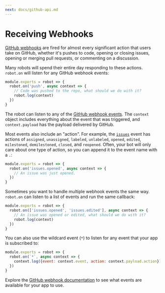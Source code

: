 ```yaml
---
next: docs/github-api.md
---
```


# Receiving Webhooks

[GitHub webhooks](https://developer.github.com/webhooks/) are fired for almost every significant action that users take on GitHub, whether it's pushes to code, opening or closing issues, opening or merging pull requests, or commenting on a discussion.

Many robots will spend their entire day responding to these actions. `robot.on` will listen for any GitHub webhook events:

```js
module.exports = robot => {
  robot.on('push', async context => {
    // Code was pushed to the repo, what should we do with it?
    robot.log(context)
  })
}
```

The robot can listen to any of the [GitHub webhook events](https://developer.github.com/webhooks/#events). The `context` object includes everything about the event that was triggered, and `context.payload` has the payload delivered by GitHub.

Most events also include an "action". For example, the [`issues`](https://developer.github.com/v3/activity/events/types/#issuesevent) event has actions of `assigned`, `unassigned`, `labeled`, `unlabeled`, `opened`, `edited`, `milestoned`, `demilestoned`, `closed`, and `reopened`. Often, your bot will only care about one type of action, so you can append it to the event name with a `.`:

```js
module.exports = robot => {
  robot.on('issues.opened', async context => {
    // An issue was just opened.
  })
}
```

Sometimes you want to handle multiple webhook events the same way. `robot.on` can listen to a list of events and run the same callback:

```js
module.exports = robot => {
  robot.on(['issues.opened', 'issues.edited'], async context => {
    // An issue was opened or edited, what should we do with it?
    robot.log(context)
  })
}
```

You can also use the wildcard event (`*`) to listen for any event that your app is subscribed to:

```js
module.exports = robot => {
  robot.on(`*`, async context => {
    context.log({event: context.event, action: context.payload.action})
  })
}
```

Explore the [GitHub webhook documentation](https://developer.github.com/webhooks/#events) to see what events are available for your app to use.

